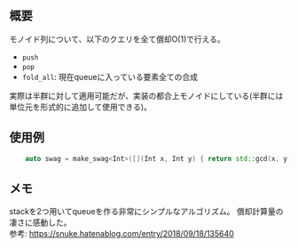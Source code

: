 ## 概要
モノイド列について、以下のクエリを全て償却O(1)で行える。

- `push`
- `pop`
- `fold_all`: 現在queueに入っている要素全ての合成

実際は半群に対して適用可能だが、実装の都合上モノイドにしている(半群には単位元を形式的に追加して使用できる)。

## 使用例
```c++
    auto swag = make_swag<Int>([](Int x, Int y) { return std::gcd(x, y); }, 0);
```

## メモ
stackを2つ用いてqueueを作る非常にシンプルなアルゴリズム。
償却計算量の凄さに感動した。
<br/>
参考: https://snuke.hatenablog.com/entry/2018/09/18/135640
